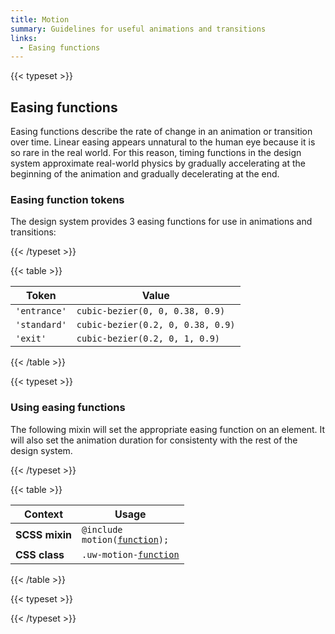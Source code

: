 ```yaml
---
title: Motion
summary: Guidelines for useful animations and transitions
links:
  - Easing functions
---
```


{{< typeset >}}

## Easing functions

Easing functions describe the rate of change in an animation or transition over
time. Linear easing appears unnatural to the human eye because it is so rare in
the real world. For this reason, timing functions in the design system
approximate real-world physics by gradually accelerating at the beginning of the
animation and gradually decelerating at the end.

### Easing function tokens

The design system provides 3 easing functions for use in animations and
transitions:

{{< /typeset >}}

{{< table >}}

| Token        | Value                             |
| ------------ | --------------------------------- |
| `'entrance'` | `cubic-bezier(0, 0, 0.38, 0.9)`   |
| `'standard'` | `cubic-bezier(0.2, 0, 0.38, 0.9)` |
| `'exit'`     | `cubic-bezier(0.2, 0, 1, 0.9)`    |

{{< /table >}}

{{< typeset >}}

### Using easing functions

The following mixin will set the appropriate easing function on an element. It
will also set the animation duration for consistenty with the rest of the design
system.

{{< /typeset >}}

{{< table >}}

| Context        | Usage                                                                                       |
| -------------- | ------------------------------------------------------------------------------------------- |
| **SCSS mixin** | <code>@include motion(<a class="token" href="#easing-function-tokens">function</a>);</code> |
| **CSS class**  | <code>.uw-motion-<a class="token" href="#easing-function-tokens">function</a></code>        |

{{< /table >}}

{{< typeset >}}

{{< /typeset >}}
